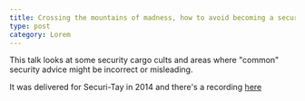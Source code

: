 ```yaml
---
title: Crossing the mountains of madness, how to avoid becoming a security cultist
type: post
category: Lorem
---
```


This talk looks at some security cargo cults and areas where "common" security advice might be incorrect or misleading.

It was delivered for Securi-Tay in 2014 and there's a recording [here](https://youtu.be/hms5DzQHF6M)
